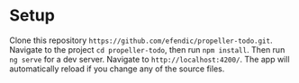 # Setup

Clone this repository `https://github.com/efendic/propeller-todo.git`.
Navigate to the project `cd propeller-todo`, then run `npm install`. Then run `ng serve` for a dev server. Navigate to `http://localhost:4200/`. The app will automatically reload if you change any of the source files.